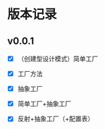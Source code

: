 # 版本记录

## v0.0.1

- [x] （创建型设计模式）简单工厂
- [x] 工厂方法
- [x] 抽象工厂
- [x] 简单工厂+抽象工厂
- [x] 反射+抽象工厂（+配置表）




